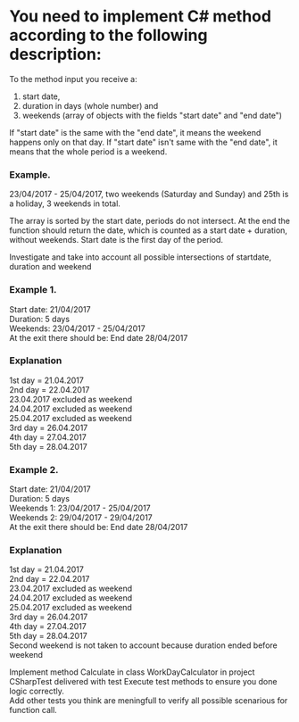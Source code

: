 # You need to implement C# method according to the following description:

To the method input you receive a:
1. start date,
2. duration in days (whole number) and
3. weekends (array of objects with the fields "start date" and "end date")

If "start date" is the same with the "end date", it means the weekend happens only on that day. If "start date" isn't same with the "end date", it means that the whole period is a weekend.

### Example.
23/04/2017 - 25/04/2017, two weekends (Saturday and Sunday) and 25th is a holiday, 3 weekends in total.

The array is sorted by the start date, periods do not intersect.
At the end the function should return the date, which is counted as a start date + duration, without weekends. Start date is the first day of the period.

Investigate and take into account all possible intersections of startdate, duration and weekend

### Example 1.
Start date: 21/04/2017<br> 
Duration: 5 days<br>
Weekends: 23/04/2017 - 25/04/2017<br>
At the exit there should be: End date 28/04/2017

### Explanation
1st day = 21.04.2017<br>
2nd day = 22.04.2017<br>
23.04.2017 excluded as weekend<br>
24.04.2017 excluded as weekend<br>
25.04.2017 excluded as weekend<br>
3rd day = 26.04.2017<br>
4th day = 27.04.2017<br>
5th day = 28.04.2017<br>

### Example 2.
Start date: 21/04/2017<br>
Duration: 5 days<br>
Weekends 1: 23/04/2017 - 25/04/2017<br>
Weekends 2: 29/04/2017 - 29/04/2017<br>
At the exit there should be: End date 28/04/2017

### Explanation
1st day = 21.04.2017<br>
2nd day = 22.04.2017<br>
23.04.2017 excluded as weekend<br>
24.04.2017 excluded as weekend<br> 
25.04.2017 excluded as weekend<br>
3rd day = 26.04.2017<br>
4th day = 27.04.2017<br>
5th day = 28.04.2017<br>
Second weekend is not taken to account because duration ended before weekend

Implement method Calculate in class WorkDayCalculator in project CSharpTest delivered with test
Execute test methods to ensure you done logic correctly.<br>
Add other tests you think are meningfull to verify all possible scenarious for function call.
